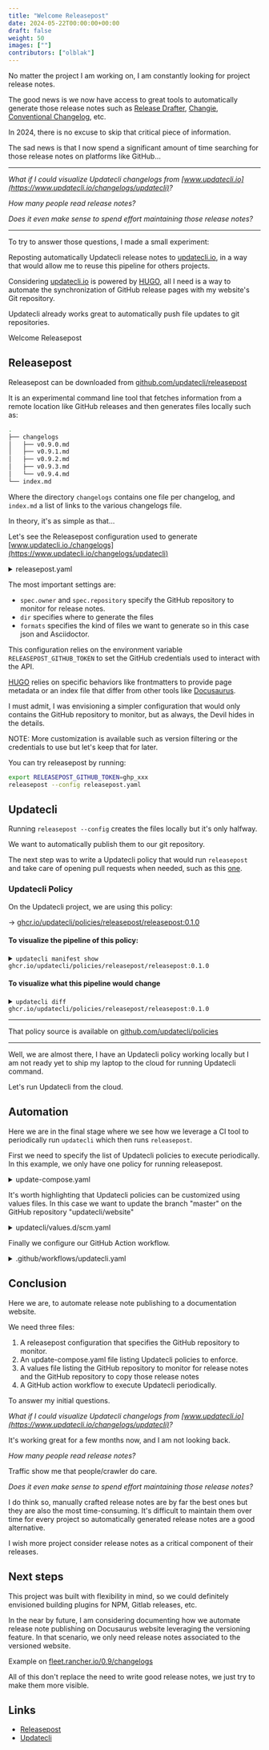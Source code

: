 ```yaml
---
title: "Welcome Releasepost"
date: 2024-05-22T00:00:00+00:00
draft: false
weight: 50
images: [""]
contributors: ["olblak"]
---
```


No matter the project I am working on, I am constantly looking for project release notes.

The good news is we now have access to great tools to automatically generate those release notes such as [Release Drafter](https://github.com/release-drafter/release-drafter), [Changie](https://github.com/miniscruff/changie), [Conventional Changelog](https://github.com/conventional-changelog/conventional-changelog), etc.

In 2024, there is no excuse to skip that critical piece of information.

The sad news is that I now spend a significant amount of time searching for those release notes on platforms like GitHub...

---

_What if I could visualize Updatecli changelogs from [www.updatecli.io](https://www.updatecli.io/changelogs/updatecli)?_

_How many people read release notes?_

_Does it even make sense to spend effort maintaining those release notes?_

---

To try to answer those questions, I made a small experiment:

Reposting automatically Updatecli release notes to [updatecli.io](https://updatecli.io/changelogs/updatecli), in a way that would allow me to reuse this pipeline for others projects.

Considering [updatecli.io](https://www.updatecli.io) is powered by [HUGO](https://gohugo.io), all I need is a way to automate the synchronization of GitHub release pages with my website's Git repository.

Updatecli already works great to automatically push file updates to git repositories.

Welcome Releasepost

## Releasepost

Releasepost can be downloaded from [github.com/updatecli/releasepost](https://github.com/updatecli/releasepost/releases)

It is an experimental command line tool that fetches information from a remote location like GitHub releases and then generates files locally such as:

```bash
.
├── changelogs
│   ├── v0.9.0.md
│   ├── v0.9.1.md
│   ├── v0.9.2.md
│   ├── v0.9.3.md
│   └── v0.9.4.md
└── index.md
```

Where the directory `changelogs` contains one file per changelog, and `index.md` a list of links to the various changelogs file.

In theory, it's as simple as that...

Let's see the Releasepost configuration used to generate [www.updatecli.io./changelogs](https://www.updatecli.io/changelogs/updatecli)

<details><summary>releasepost.yaml</summary>

```yaml
changelogs:
  - kind: github
    dir: content/en/changelogs/updatecli
    formats:
      - extension: asciidoc
        frontmatters: |
          ---
          title: "{{ .Changelog.Name }}"
          date: {{ .Changelog.PublishedAt }}
          ---
        indexfilename: _index
         indexfrontmatters: |
           ---
          title: "Changelogs"
          ---
      - extension: json
        indexfilename: _index
    spec:
      owner: updatecli
      repository: udash
```

sourced from <a href="https://github.com/updatecli/website/blame/master/.releasepost.yaml">releasepost.yaml</a>
</details>

The most important settings are:

* `spec.owner` and `spec.repository` specify the GitHub repository to monitor for release notes.
* `dir` specifies where to generate the files
* `formats` specifies the kind of files we want to generate so in this case json and Asciidoctor.

This configuration relies on the environment variable `RELEASEPOST_GITHUB_TOKEN` to set the GitHub credentials used to interact with the API.

[HUGO](https://gohugo.io) relies on specific behaviors like frontmatters to provide page metadata or an index file that differ from other tools like [Docusaurus](https://docusaurus.io/).

I must admit, I was envisioning a simpler configuration that would only contains the GitHub repository to monitor, but as always, the Devil hides in the details.

NOTE: More customization is available such as version filtering or the credentials to use but let's keep that for later.

You can try releasepost by running:

```bash
export RELEASEPOST_GITHUB_TOKEN=ghp_xxx
releasepost --config releasepost.yaml
```

## Updatecli

Running `releasepost --config` creates the files locally but it's only halfway.

We want to automatically publish them to our git repository.

The next step was to write a Updatecli policy that would run `releasepost` and take care of opening pull requests when needed, such as this [one](https://github.com/updatecli/website/pull/1428).

### Updatecli Policy

On the Updatecli project, we are using this policy:

->  [ghcr.io/updatecli/policies/releasepost/releasepost:0.1.0](https://github.com/updatecli/policies/pkgs/container/policies%2Freleasepost%2Freleasepost)

#### To visualize the pipeline of this policy:

<details><summary><code>updatecli manifest show ghcr.io/updatecli/policies/releasepost/releasepost:0.1.0</code></summary>

```bash
+++++++++++
+ PREPARE +
+++++++++++

Loading Pipeline "/tmp/updatecli/store/6a8e68ae473a5dafa270650cd74fd296e61abaf4820daf4b50e0e21c8649b710/updatecli.d/default.tpl"

SCM repository retrieved: 0


++++++++++++++++++
+ AUTO DISCOVERY +
++++++++++++++++++



++++++++++++++++++++++++++++++++++
+ DOCS: SYNCHRONIZE RELEASE NOTE +
++++++++++++++++++++++++++++++++++

name: 'docs: synchronize release note'
pipelineid: releasepost
targets:
    default:
        name: synchronize release notes
        kind: shell
        spec:
            changedif:
                kind: exitcode
                spec:
                    failure: 2
                    success: 1
                    warning: 0
            command: releasepost --dry-run="$DRY_RUN" --config .releasepost.yaml
            environments:
                - name: GITHUB_TOKEN
                - name: RELEASEPOST_GITHUB_TOKEN
                - name: PATH
version: 0.77.0
```

</details>

#### To visualize what this pipeline would change

<details><summary><code>updatecli diff ghcr.io/updatecli/policies/releasepost/releasepost:0.1.0</code></summary>

```bash
+++++++++++
+ PREPARE +
+++++++++++

Loading Pipeline "/tmp/updatecli/store/6a8e68ae473a5dafa270650cd74fd296e61abaf4820daf4b50e0e21c8649b710/updatecli.d/default.tpl"

SCM repository retrieved: 0


++++++++++++++++++
+ AUTO DISCOVERY +
++++++++++++++++++



++++++++++++
+ PIPELINE +
++++++++++++



##################################
# DOCS: SYNCHRONIZE RELEASE NOTE #
##################################


TARGETS
========

default
-------

**Dry Run enabled**

The shell 🐚 command "/bin/sh /tmp/updatecli/bin/be57548ac59ed9a80520b8dd8275573480aa383875ea4597afc606297a890735.sh" ran successfully with the following output:
----
Running releasepost
Dry run mode enabled, no changelog will be saved to disk
Searching releases
GitHub Api credit used 1, remaining 4141 (reset at 2024-05-21T14:08:48Z)6 releases foundRelease found: v0.4.1
Looking for release information related to version v0.4.1 from updatecli/udash
Looking for release assets related to version v0.4.1 from updatecli/udash
GitHub Api credit used 1, remaining 4139 (reset at 2024-05-21T14:08:48Z)GitHub Api credit used 1, remaining 4138 (reset at 2024-05-21T14:08:48Z)GitHub Api credit used 1, remaining 4137 (reset at 2024-05-21T14:08:48Z)GitHub Api credit used 1, remaining 4136 (reset at 2024-05-21T14:08:48Z)GitHub Api credit used 1, remaining 4135 (reset at 2024-05-21T14:08:48Z)GitHub Api credit used 1, remaining 4134 (reset at 2024-05-21T14:08:48Z)GitHub Api credit used 1, remaining 4133 (reset at 2024-05-21T14:08:48Z)GitHub Api credit used 1, remaining 4132 (reset at 2024-05-21T14:08:48Z)    => found 15 assets
Release found: v0.4.0
Looking for release information related to version v0.4.0 from updatecli/udash
Looking for release assets related to version v0.4.0 from updatecli/udash
GitHub Api credit used 1, remaining 4130 (reset at 2024-05-21T14:08:48Z)GitHub Api credit used 1, remaining 4129 (reset at 2024-05-21T14:08:48Z)GitHub Api credit used 1, remaining 4128 (reset at 2024-05-21T14:08:48Z)GitHub Api credit used 1, remaining 4127 (reset at 2024-05-21T14:08:48Z)GitHub Api credit used 1, remaining 4126 (reset at 2024-05-21T14:08:48Z)GitHub Api credit used 1, remaining 4125 (reset at 2024-05-21T14:08:48Z)GitHub Api credit used 1, remaining 4124 (reset at 2024-05-21T14:08:48Z)GitHub Api credit used 1, remaining 4123 (reset at 2024-05-21T14:08:48Z)    => found 15 assets
Release found: v0.3.0
Looking for release information related to version v0.3.0 from updatecli/udash
Looking for release assets related to version v0.3.0 from updatecli/udash
GitHub Api credit used 1, remaining 4121 (reset at 2024-05-21T14:08:48Z)GitHub Api credit used 1, remaining 4120 (reset at 2024-05-21T14:08:48Z)GitHub Api credit used 1, remaining 4119 (reset at 2024-05-21T14:08:48Z)GitHub Api credit used 1, remaining 4118 (reset at 2024-05-21T14:08:48Z)GitHub Api credit used 1, remaining 4117 (reset at 2024-05-21T14:08:48Z)GitHub Api credit used 1, remaining 4116 (reset at 2024-05-21T14:08:48Z)GitHub Api credit used 1, remaining 4115 (reset at 2024-05-21T14:08:48Z)GitHub Api credit used 1, remaining 4114 (reset at 2024-05-21T14:08:48Z)    => found 15 assets
Release found: v0.2.0
Looking for release information related to version v0.2.0 from updatecli/udash
Looking for release assets related to version v0.2.0 from updatecli/udash
GitHub Api credit used 1, remaining 4112 (reset at 2024-05-21T14:08:48Z)GitHub Api credit used 1, remaining 4111 (reset at 2024-05-21T14:08:48Z)GitHub Api credit used 1, remaining 4110 (reset at 2024-05-21T14:08:48Z)GitHub Api credit used 1, remaining 4109 (reset at 2024-05-21T14:08:48Z)GitHub Api credit used 1, remaining 4108 (reset at 2024-05-21T14:08:48Z)GitHub Api credit used 1, remaining 4107 (reset at 2024-05-21T14:08:48Z)GitHub Api credit used 1, remaining 4106 (reset at 2024-05-21T14:08:48Z)GitHub Api credit used 1, remaining 4105 (reset at 2024-05-21T14:08:48Z)    => found 15 assets
Release found: v0.1.1
Looking for release information related to version v0.1.1 from updatecli/udash
Looking for release assets related to version v0.1.1 from updatecli/udash
GitHub Api credit used 1, remaining 4103 (reset at 2024-05-21T14:08:48Z)GitHub Api credit used 1, remaining 4102 (reset at 2024-05-21T14:08:48Z)GitHub Api credit used 1, remaining 4101 (reset at 2024-05-21T14:08:48Z)GitHub Api credit used 1, remaining 4100 (reset at 2024-05-21T14:08:48Z)GitHub Api credit used 1, remaining 4099 (reset at 2024-05-21T14:08:48Z)GitHub Api credit used 1, remaining 4098 (reset at 2024-05-21T14:08:48Z)GitHub Api credit used 1, remaining 4097 (reset at 2024-05-21T14:08:48Z)GitHub Api credit used 1, remaining 4096 (reset at 2024-05-21T14:08:48Z)    => found 15 assets
Release found: v0.1.0
Looking for release information related to version v0.1.0 from updatecli/udash
Looking for release assets related to version v0.1.0 from updatecli/udash
GitHub Api credit used 1, remaining 4094 (reset at 2024-05-21T14:08:48Z)GitHub Api credit used 1, remaining 4093 (reset at 2024-05-21T14:08:48Z)GitHub Api credit used 1, remaining 4092 (reset at 2024-05-21T14:08:48Z)    => found 6 assets
Generating changelogs
Generating index


Cleaning
Untracked files detected:
    * content/en/changelogs/updatecli/changelogs/v0.0.1.adoc

Result
    * content/en/changelogs/updatecli/changelogs/v0.4.1.adoc (created)
    * content/en/changelogs/updatecli/changelogs/v0.4.1.json (created)
    * content/en/changelogs/updatecli/changelogs/v0.4.0.adoc (modified)
    * content/en/changelogs/updatecli/changelogs/v0.4.0.json (modified)
    * content/en/changelogs/updatecli/changelogs/v0.3.0.adoc (modified)
    * content/en/changelogs/updatecli/changelogs/v0.3.0.json (modified)
    * content/en/changelogs/updatecli/changelogs/v0.2.0.adoc (modified)
    * content/en/changelogs/updatecli/changelogs/v0.2.0.json (modified)
    * content/en/changelogs/updatecli/changelogs/v0.1.1.adoc (modified)
    * content/en/changelogs/updatecli/changelogs/v0.1.1.json (modified)
    * content/en/changelogs/updatecli/changelogs/v0.1.0.adoc (modified)
    * content/en/changelogs/updatecli/changelogs/v0.1.0.json (modified)
    * content/en/changelogs/updatecli/_index.adoc (modified)
    * content/en/changelogs/updatecli/_index.json (modified)

----
⚠ - ran shell command "releasepost --dry-run=\"$DRY_RUN\" --config .releasepost.yaml"


ACTIONS
========


=============================

REPORTS:



⚠ docs: synchronize release note:
    Target:
        ⚠ [default] synchronize release notes


Run Summary
===========
Pipeline(s) run:
  * Changed:    1
  * Failed: 0
  * Skipped:    0
  * Succeeded:  0
  * Total:  1

```

</details>

---

That policy source is available on [github.com/updatecli/policies](https://github.com/updatecli/policies/tree/main/updatecli/policies/releasepost/releasepost)

---

Well, we are almost there, I have an Updatecli policy working locally but I am not ready yet to ship my laptop to the cloud for running Updatecli command.

Let's run Updatecli from the cloud.

## Automation

Here we are in the final stage where we see how we leverage a CI tool to periodically run `updatecli` which then runs `releasepost`.

First we need to specify the list of Updatecli policies to execute periodically.
In this example, we only have one policy for running releasepost.

<details><summary>update-compose.yaml</summary>

```yaml
policies:
  - name: Trigger releasepost
    policy: ghcr.io/updatecli/policies/releasepost/releasepost:0.1.0
    values:
      - updatecli/values.d/scm.yaml
```

</details>

It's worth highlighting that Updatecli policies can be customized using values files.
In this case we want to update the branch "master" on the GitHub repository "updatecli/website"

<details><summary>updatecli/values.d/scm.yaml</summary>

```yaml
scm:
  enabled: true
  user: updatecli-bot
  email: updatecli-bot@updatecli.io
  owner: updatecli
  repository: website
  username: "updatecli-bot"
  branch: master
```

</details>

Finally we configure our GitHub Action workflow.

<details><summary>.github/workflows/updatecli.yaml</summary>

```yaml
---
name: Updatecli
on:
  workflow_dispatch:
  schedule:
    # * is a special character in YAML so you have to quote this string
    # Run at 12:00 every Thursday
    - cron: '0 12 * * 4'
jobs:
  updatecli:
    if: github.ref == 'refs/heads/master'
    runs-on: ubuntu-latest
    steps:
      - name: "Checkout"
        uses: "actions/checkout@v4"

      - name: "Install Updatecli"
        uses: "updatecli/updatecli-action@v2"

      # releasepost is required by the Updatecli
      #   * policy ghcr.io/updatecli/policies/releasepost/releasepost
      - name: "Install Releasepost"
        uses: "updatecli/releasepost-action@main"

      - name: "Run updatecli"
        run: "updatecli compose apply --file update-compose.weekly.yaml"
        env:
          GITHUB_ACTOR: ${{ github.actor }}
          ## Used by Updatecli to interact with GitHub api
          GITHUB_TOKEN: ${{ secrets.GITHUB_TOKEN }}
          ## Used by Releasepost to interact with GitHub api
          RELEASEPOST_GITHUB_TOKEN: ${{ secrets.GITHUB_TOKEN }}
```

</details>

## Conclusion

Here we are, to automate release note publishing to a documentation website.

We need three files:

1. A releasepost configuration that specifies the GitHub repository to monitor.
2. An update-compose.yaml file listing Updatecli policies to enforce.
3. A values file listing the GitHub repository to monitor for release notes and the GitHub repository to copy those release notes
4. A GitHub action workflow to execute Updatecli periodically.

To answer my initial questions.

_What if I could visualize Updatecli changelogs from [www.updatecli.io](https://www.updatecli.io/changelogs/updatecli)?_

It's working great for a few months now, and I am not looking back.

_How many people read release notes?_

Traffic show me that people/crawler do care.

_Does it even make sense to spend effort maintaining those release notes?_

I do think so, manually crafted release notes are by far the best ones but they are also the most time-consuming. It's difficult to maintain them over time for every project so automatically generated release notes are a good alternative.

I wish more project consider release notes as a critical component of their releases.

## Next steps

This project was built with flexibility in mind, so we could definitely envisioned building plugins for NPM, Gitlab releases, etc.

In the near by future, I am considering documenting how we automate release note publishing on Docusaurus website leveraging the versioning feature.
In that scenario, we only need release notes associated to the versioned website.

Example on [fleet.rancher.io/0.9/changelogs](https://fleet.rancher.io/0.9/changelogs/)

All of this don't replace the need to write good release notes, we just try to make them more visible.

## Links

* [Releasepost](https://github.com/updatecli/releasepost)
* [Updatecli](https://github.com/updatecli/updatecli)
